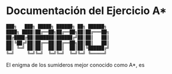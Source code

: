 # Documentación del Ejercicio A*

```txt
███╗   ███╗ █████╗ ██████╗ ██╗ ██████╗ 
████╗ ████║██╔══██╗██╔══██╗██║██╔═══██╗
██╔████╔██║███████║██████╔╝██║██║   ██║
██║╚██╔╝██║██╔══██║██╔══██╗██║██║   ██║
██║ ╚═╝ ██║██║  ██║██║  ██║██║╚██████╔╝
╚═╝     ╚═╝╚═╝  ╚═╝╚═╝  ╚═╝╚═╝ ╚═════╝
```

El enigma de los sumideros mejor conocido como A*, es 